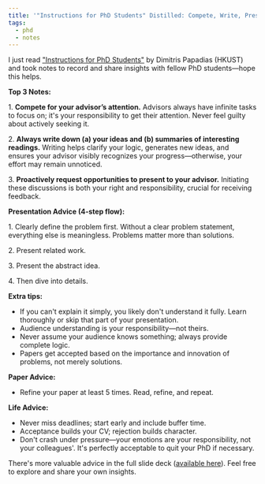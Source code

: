 ```yaml
---
title: '"Instructions for PhD Students" Distilled: Compete, Write, Present'
tags:
  - phd
  - notes
---
```


I just read ["Instructions for PhD Students"](https://edisonchan-szu.github.io/Instructions_for_PhD_Students.pdf) by Dimitris Papadias (HKUST) and took notes to record and share insights with fellow PhD students—hope this helps.

**Top 3 Notes:**

1\. **Compete for your advisor’s attention.** Advisors always have infinite tasks to focus on; it's your responsibility to get their attention. Never feel guilty about actively seeking it.

2\. **Always write down (a) your ideas and (b) summaries of interesting readings.** Writing helps clarify your logic, generates new ideas, and ensures your advisor visibly recognizes your progress—otherwise, your effort may remain unnoticed.

3\. **Proactively request opportunities to present to your advisor.** Initiating these discussions is both your right and responsibility, crucial for receiving feedback.

**Presentation Advice (4-step flow):**

1\. Clearly define the problem first. Without a clear problem statement, everything else is meaningless. Problems matter more than solutions.

2\. Present related work.

3\. Present the abstract idea.

4\. Then dive into details.

**Extra tips:**

- If you can't explain it simply, you likely don't understand it fully. Learn thoroughly or skip that part of your presentation.
- Audience understanding is your responsibility—not theirs.
- Never assume your audience knows something; always provide complete logic.
- Papers get accepted based on the importance and innovation of problems, not merely solutions.

**Paper Advice:**

- Refine your paper at least 5 times. Read, refine, and repeat.

**Life Advice:**

- Never miss deadlines; start early and include buffer time.
- Acceptance builds your CV; rejection builds character.
- Don't crash under pressure—your emotions are your responsibility, not your colleagues'. It's perfectly acceptable to quit your PhD if necessary.

There's more valuable advice in the full slide deck ([available here](https://edisonchan-szu.github.io/Instructions_for_PhD_Students.pdf)). Feel free to explore and share your own insights.


